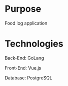 # Purpose

Food log application

# Technologies

Back-End: GoLang

Front-End: Vue.js

Database: PostgreSQL
